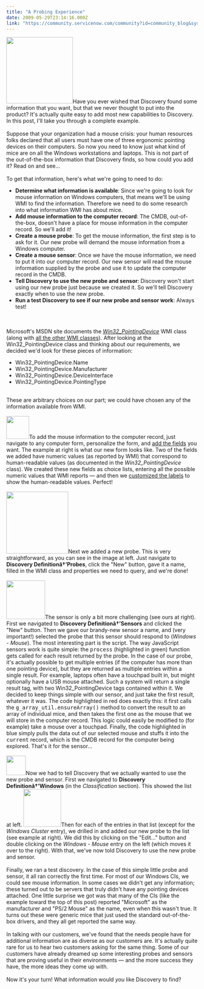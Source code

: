 ```yaml
---
title: "A Probing Experience"
date: 2009-05-29T23:14:16.000Z
link: "https://community.servicenow.com/community?id=community_blog&sys_id=b05d2629dbd0dbc01dcaf3231f961985"
---
```

<p><img  alt="" class="jive-image" src="c19f054adb181b04ed6af3231f9619cd.iix" style="width: auto; height: 175px;" />Have you ever wished that Discovery found some information that you want, but that we never thought to put into the product? It's actually quite easy to add most new capabilities to Discovery. In this post, I'll take you through a complete example.<br /><br />Suppose that your organization had a mouse crisis: your human resources folks declared that all users must have one of three ergonomic pointing devices on their computers. So now you need to know just what kind of mice are on all the Windows workstations and laptops. This is not part of the out-of-the-box information that Discovery finds, so how could you add it? Read on and see...<!--break--><br /><br />To get that information, here's what we're going to need to do:<br /><ul><li><b>Determine what information is available</b>: Since we're going to look for mouse information on Windows computers, that means we'll be using WMI to find the information. Therefore we need to do some research into what information WMI has about mice.</li><li><b>Add mouse information to the computer record</b>: The CMDB, out-of-the-box, doesn't have a place for mouse information in the computer record. So we'll add it!</li><li><b>Create a mouse probe</b>: To get the mouse information, the first step is to ask for it. Our new probe will demand the mouse information from a Windows computer.</li><li><b>Create a mouse sensor</b>: Once we have the mouse information, we need to put it into our computer record. Our new sensor will read the mouse information supplied by the probe and use it to update the computer record in the CMDB.</li><li><b>Tell Discovery to use the new probe and sensor</b>: Discovery won't start using our new probe just because we created it. So we'll tell Discovery exactly when to use the new probe.</li><li><b>Run a test Discovery to see if our new probe and sensor work</b>: Always test!</li></ul><br /><br />Microsoft's MSDN site documents the <i><a title="dn.microsoft.com/en-us/library/aa394356(VS.85).aspx" href="http://msdn.microsoft.com/en-us/library/aa394356(VS.85).aspx">Win32_PointingDevice</a></i> WMI class (along with <a title="dn.microsoft.com/en-us/library/aa394554(VS.85).aspx" href="http://msdn.microsoft.com/en-us/library/aa394554(VS.85).aspx">all the other WMI classes</a>). After looking at the Win32_PointingDevice class and thinking about our requirements, we decided we'd look for these pieces of information:<br /><ul><li>Win32_PointingDevice.Name</li><li>Win32_PointingDevice.Manufacturer</li><li>Win32_PointingDevice.DeviceInterface</li><li>Win32_PointingDevice.PointingType</li></ul><br />These are arbitrary choices on our part; we could have chosen any of the information available from WMI.<br /><br /><img  alt="" class="jive-image" src="54cae0c2dbd857041dcaf3231f9619ce.iix" style="width: auto; height: 60px;" />To add the mouse information to the computer record, just navigate to any computer form, personalize the form, and <a title="ki.service-now.com/index.php?title=Adding_Fields" href="http://wiki.service-now.com/index.php?title=Adding_Fields">add the fields</a> you want. The example at right is what our new form looks like. Two of the fields we added have numeric values (as reported by WMI) that correspond to human-readable values (as documented in the <i>Win32_PointingDevice</i> class). We created these new fields as choice lists, entering all the possible numeric values that WMI reports — and then we <a title="ki.service-now.com/index.php?title=Customizing_Choice_List_Options" href="http://wiki.service-now.com/index.php?title=Customizing_Choice_List_Options">customized the labels</a> to show the human-readable values. Perfect!<br /><br /><img  alt="" class="jive-image" src="913c8c42db1417049c9ffb651f961925.iix" style="width: auto; height: 163px;" />Next we added a new probe. This is very straightforward, as you can see in the image at left. Just navigate to <b>Discovery Definitionâ†’Probes</b>, click the "New" button, gave it a name, filled in the WMI class and properties we need to query, and we're done!<br /><br /><img  alt="" class="jive-image" src="636ee335dbd81fc068c1fb651f961955.iix" style="width: auto; height: 102px;" />The sensor is only a bit more challenging (see ours at right). First we navigated to <b>Discovery Definitionâ†’Sensors</b> and clicked the "New" button. Then we gave our brandy-new sensor a name, and (very important!) selected the probe that this sensor should respond to (<i>Windows - Mouse</i>). The most interesting part is the script. The way JavaScript sensors work is quite simple: the <tt>process</tt> (highlighted in green) function gets called for each result returned by the probe. In the case of our probe, it's actually possible to get multiple entries (if the computer has more than one pointing device), but they are returned as multiple entries within a single result. For example, laptops often have a touchpad built in, but might optionally have a USB mouse attached. Such a system will return a single result tag, with two Win32_PointingDevice tags contained within it. We decided to keep things simple with our sensor, and just take the first result, whatever it was. The code highlighted in red does exactly this: it first calls the <tt>g_array_util.ensureArray()</tt> method to convert the result to an array of individual mice, and then takes the first one as the mouse that we will store in the computer record. This logic could easily be modified to (for example) take a mouse over a touchpad. Finally, the code highlighted in blue simply pulls the data out of our selected mouse and stuffs it into the <tt>current</tt> record, which is the CMDB record for the computer being explored. That's it for the sensor...<br /><br /><img  alt="" class="jive-image" src="05cc85cadb5c97041dcaf3231f9619ce.iix" style="width: auto; height: 51px;" />Now we had to tell Discovery that we actually wanted to use the new probe and sensor. First we navigated to <b>Discovery Definitionâ†’Windows</b> (in the <i>Classification</i> section). This showed the list at left. <img  alt="" class="jive-image" src="83a9608edbd457049c9ffb651f961964.iix" style="width: auto; height: 99px;" />Then for each of the entries in that list (except for the <i>Windows Cluster</i> entry), we drilled in and added our new probe to the list (see example at right). We did this by clicking on the "Edit..." button and double clicking on the <i>Windows - Mouse</i> entry on the left (which moves it over to the right). With that, we've now told Discovery to use the new probe and sensor.<br /><br />Finally, we ran a test discovery. In the case of this simple little probe and sensor, it all ran correctly the first time. For most of our Windows CIs, we could see mouse information. In some cases we didn't get any information; these turned out to be servers that truly didn't have any pointing devices attached. One little surprise we got was that many of the CIs (like the example toward the top of this post) reported "Microsoft" as the manufacturer and "PS/2 Mouse" as the name, even when this wasn't true. It turns out these were generic mice that just used the standard out-of-the-box drivers, and they all get reported the same way.<br /><br />In talking with our customers, we've found that the needs people have for additional information are as diverse as our customers are. It's actually quite rare for us to hear two customers asking for the same thing. Some of our customers have already dreamed up some interesting probes and sensors that are proving useful in their environments — and the more success they have, the more ideas they come up with. <br /><br />Now it's your turn! What information would <i>you</i> like Discovery to find?</p>